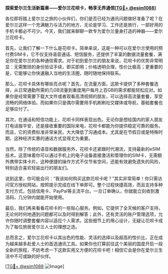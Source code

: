 **探索爱尔兰生活新篇章——爱尔兰花呗卡，畅享无界通信[[TG💪+ @esim1088](https://t.me/s/esim1088)]**

各位即将踏上爱尔兰之旅的小伙伴们，你们是否已经为通讯问题做好准备了呢？在爱尔兰这样一个充满魅力与活力的地方，无论是学习、工作还是旅行，一部好用的手机卡都必不可少。今天，我们就来聊聊一款专为爱尔兰量身打造的神器——爱尔兰花呗卡。

首先，让我们了解一下什么是花呗卡。简单来说，这是一种可以在爱尔兰使用的预付费SIM卡，它不仅支持语音通话、短信服务，还提供了丰富的数据流量套餐，满足你在爱尔兰的各种通信需求。对于初到爱尔兰的朋友来说，花呗卡的优势非常明显：无需繁琐的身份验证手续，即买即用；价格透明合理，性价比极高；更重要的是，它能够让你快速融入当地的生活圈，随时随地保持联系。

那么，花呗卡具体有哪些亮点呢？首先，在流量方面，这款卡提供了多种套餐选择，从日常通勤所需的几GB流量到重度用户每月上百GB的需求都能轻松应对。如果你是经常需要下载大文件或者观看高清视频的朋友，可以选择高流量套餐，享受流畅的网络体验。而如果你只是偶尔需要用手机刷刷社交媒体或导航，基础套餐也足够应付了。

其次，在通话和短信功能上，花呗卡同样表现出色。无论你是想给国内的家人朋友打电话报平安，还是接收重要的国际来电，花呗卡都能为你提供稳定可靠的服务。而且，它的资费标准非常亲民，大大降低了沟通成本。尤其是在节假日或是特殊时期，这种经济实惠的通话方式显得尤为重要。

当然，除了传统的语音和数据服务外，花呗卡还紧跟时代潮流，支持最新的eSIM技术。这意味着你可以通过手机上的电子设备直接激活和管理你的SIM卡，无需额外携带实体卡片。这种便捷的操作方式不仅节省空间，还能有效避免遗失的风险，特别适合喜欢轻装出行的朋友们。

说到这里，你可能会问：“我该如何购买这款花呗卡呢？”其实非常简单！你只需访问官方授权网站，按照提示完成在线下单即可。整个过程快捷高效，而且支持多种支付方式，包括信用卡、PayPal等主流平台。一旦订单确认，你就能立刻收到激活码，几分钟内就能开始使用。

最后，我们再来看看花呗卡的一些贴心服务。例如，它提供了全天候的客户支持，无论何时何地遇到问题都可以及时得到解答；此外，还有灵活的账户管理选项，允许你随时调整套餐内容以适应个人需求。这些细节上的用心设计，无疑让花呗卡成为了每位旅居爱尔兰人士的理想之选。

总而言之，爱尔兰花呗卡以其出色的性能、灵活的选择以及超高的性价比，正在成为越来越多赴爱人士的首选通讯工具。如果你也打算前往这个美丽的国度开启一段全新的旅程，不妨考虑一下这款实用又方便的花呗卡吧！相信它会是你在爱尔兰生活中不可或缺的好伙伴。

[[TG💪+ @esim1088](https://t.me/s/esim1088) ![Image](https://i.postimg.cc/4NQfJmqS/Snipaste-2025-05-13-00-14-12.png)]